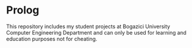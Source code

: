 # Prolog
This repository includes my student projects at Bogazici University Computer Engineering Department and can only be used for learning and education purposes not for cheating.
